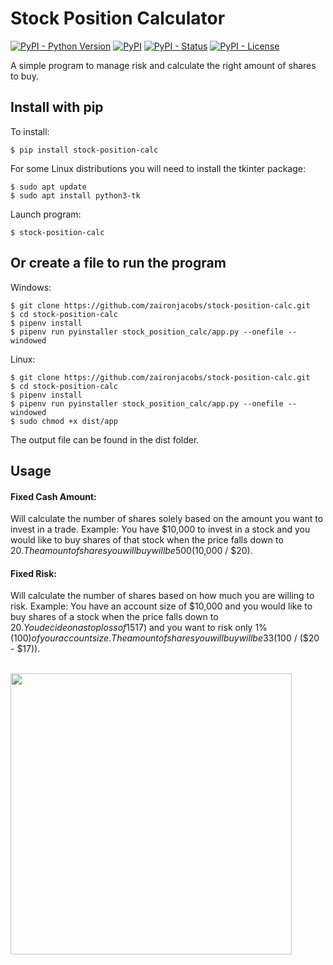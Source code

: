 Stock Position Calculator
=================
[![PyPI - Python Version](https://img.shields.io/pypi/pyversions/stock-position-calc?color=blue)](https://pypi.python.org/pypi/stock-position-calc)
[![PyPI](https://img.shields.io/pypi/v/stock-position-calc?color=blue)](https://pypi.python.org/pypi/stock-position-calc)
[![PyPI - Status](https://img.shields.io/pypi/status/stock-position-calc)](https://pypi.python.org/pypi/stock-position-calc)
[![PyPI - License](https://img.shields.io/pypi/l/stock-position-calc)](https://pypi.python.org/pypi/stock-position-calc)

A simple program to manage risk and calculate the right amount of shares to buy.

## Install with pip

To install:
```console
$ pip install stock-position-calc
```

For some Linux distributions you will need to install the tkinter package:
```console
$ sudo apt update
$ sudo apt install python3-tk
```

Launch program:
```console
$ stock-position-calc
```

## Or create a file to run the program

Windows:
```console
$ git clone https://github.com/zaironjacobs/stock-position-calc.git
$ cd stock-position-calc
$ pipenv install
$ pipenv run pyinstaller stock_position_calc/app.py --onefile --windowed
```

Linux:
```console
$ git clone https://github.com/zaironjacobs/stock-position-calc.git
$ cd stock-position-calc
$ pipenv install
$ pipenv run pyinstaller stock_position_calc/app.py --onefile --windowed
$ sudo chmod +x dist/app
```

The output file can be found in the dist folder.

## Usage

#### Fixed Cash Amount: 
Will calculate the number of shares solely based on the amount you want to invest in a trade.
Example: You have $10,000 to invest in a stock and you would like to buy shares of that stock when the price falls down to $20.
The amount of shares you will buy will be 500 ($10,000 / $20).

#### Fixed Risk:
Will calculate the number of shares based on how much you are willing to risk.
Example: You have an account size of $10,000 and you would like to buy shares of a stock when the price falls down to $20.
You decide on a stop loss of 15% ($17) and you want to risk only 1% ($100) of your account size.
The amount of shares you will buy will be 33 ($100 / ($20 - $17)).

\
<img src="https://i.imgur.com/ZxZ0UOu.png" width="450">